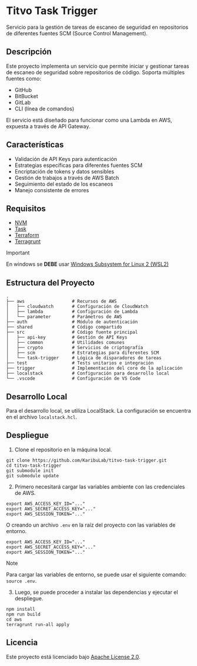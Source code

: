 # Titvo Task Trigger

Servicio para la gestión de tareas de escaneo de seguridad en repositorios de diferentes fuentes SCM (Source Control Management).

## Descripción

Este proyecto implementa un servicio que permite iniciar y gestionar tareas de escaneo de seguridad sobre repositorios de código. Soporta múltiples fuentes como:

- GitHub
- BitBucket
- GitLab
- CLI (línea de comandos)

El servicio está diseñado para funcionar como una Lambda en AWS, expuesta a través de API Gateway.

## Características

- Validación de API Keys para autenticación
- Estrategias específicas para diferentes fuentes SCM
- Encriptación de tokens y datos sensibles
- Gestión de trabajos a través de AWS Batch
- Seguimiento del estado de los escaneos
- Manejo consistente de errores

## Requisitos

- [NVM](https://github.com/nvm-sh/nvm)
- [Task](https://taskfile.dev/installation/)
- [Terraform](https://developer.hashicorp.com/terraform/install?product_intent=terraform)
- [Terragrunt](https://terragrunt.gruntwork.io/docs/getting-started/install/)

> [!IMPORTANT]
> En windows se **DEBE** usar [Windows Subsystem for Linux 2 (WSL2)](https://learn.microsoft.com/es-es/windows/wsl/install)

## Estructura del Proyecto

```shell
.
├── aws                  # Recursos de AWS
│   ├── cloudwatch       # Configuración de CloudWatch
│   ├── lambda           # Configuración de Lambda
│   └── parameter        # Parámetros de AWS
├── auth                 # Módulo de autenticación
├── shared               # Código compartido
├── src                  # Código fuente principal
│   ├── api-key          # Gestión de API Keys
│   ├── common           # Utilidades comunes
│   ├── crypto           # Servicios de criptografía
│   ├── scm              # Estrategias para diferentes SCM
│   └── task-trigger     # Lógica de disparadores de tareas
├── test                 # Tests unitarios e integración
├── trigger              # Implementación del core de la aplicación
├── localstack           # Configuración para desarrollo local
└── .vscode              # Configuración de VS Code
```

## Desarrollo Local

Para el desarrollo local, se utiliza LocalStack. La configuración se encuentra en el archivo `localstack.hcl`.

## Despliegue

1. Clone el repositorio en la máquina local.

  ```shell
  git clone https://github.com/KaribuLab/titvo-task-trigger.git
  cd titvo-task-trigger
  git submodule init
  git submodule update
  ```

2. Primero necesitará cargar las variables ambiente con las credenciales de AWS.

  ```shell
  export AWS_ACCESS_KEY_ID="..."
  export AWS_SECRET_ACCESS_KEY="..."
  export AWS_SESSION_TOKEN="..."
  ```

  O creando un archivo `.env` en la raíz del proyecto con las variables de entorno.

  ```shell
  export AWS_ACCESS_KEY_ID="..."
  export AWS_SECRET_ACCESS_KEY="..."
  export AWS_SESSION_TOKEN="..."
  ```

  > [!NOTE]
  > Para cargar las variables de entorno, se puede usar el siguiente comando: `source .env`.

3. Luego, se puede proceder a instalar las dependencias y ejecutar el despliegue.

  ```shell
  npm install
  npm run build
  cd aws
  terragrunt run-all apply
  ```

## Licencia

Este proyecto está licenciado bajo [Apache License 2.0](LICENSE).